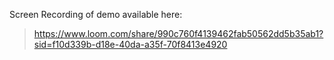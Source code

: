 Screen Recording of demo available here:

> https://www.loom.com/share/990c760f4139462fab50562dd5b35ab1?sid=f10d339b-d18e-40da-a35f-70f8413e4920
